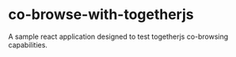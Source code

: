 # co-browse-with-togetherjs
A sample react application designed to test togetherjs co-browsing capabilities. 
